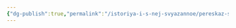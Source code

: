 ```yaml
---
{"dg-publish":true,"permalink":"/istoriya-i-s-nej-svyazannoe/pereskaz-syuzheta-vetra-grejvforta/","dgPassFrontmatter":true}
---
```


